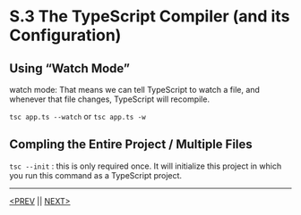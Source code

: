 # S.3 The TypeScript Compiler (and its Configuration)

## Using “Watch Mode”

watch mode: That means we can tell TypeScript to watch a file, and whenever that file changes, TypeScript will recompile.

`tsc app.ts --watch` or `tsc app.ts -w`

## Compling the Entire Project / Multiple Files

`tsc --init` : this is only required once. It will initialize this project in which you run this command as a TypeScript project.

---

[<PREV](./230413.md) || [NEXT>](./230414.md)
